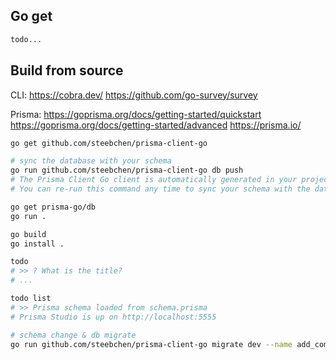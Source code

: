 ## Go get

```sh
todo...
```

## Build from source

CLI:
<https://cobra.dev/>
<https://github.com/go-survey/survey>

Prisma:
<https://goprisma.org/docs/getting-started/quickstart>
<https://goprisma.org/docs/getting-started/advanced>
<https://prisma.io/>

```sh
go get github.com/steebchen/prisma-client-go

# sync the database with your schema
go run github.com/steebchen/prisma-client-go db push
# The Prisma Client Go client is automatically generated in your project.
# You can re-run this command any time to sync your schema with the database.

go get prisma-go/db
go run .

go build
go install .

todo
# >> ? What is the title? 
# ...

todo list
# >> Prisma schema loaded from schema.prisma
# Prisma Studio is up on http://localhost:5555

# schema change & db migrate
go run github.com/steebchen/prisma-client-go migrate dev --name add_comment_model
```
